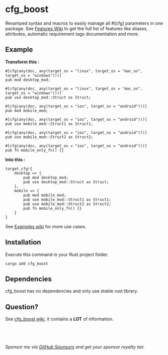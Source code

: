 
# cfg_boost

Revamped syntax and macros to easily manage all #[cfg] parameters in one package. See [Features Wiki](https://github.com/NickelAngeStudio/cfg_boost/wiki/Features) to get the full list of features like aliases, attributes, automatic requirement tags documentation and more.

## Example
**Transform this :**
```
#[cfg(any(doc, any(target_os = "linux", target_os = "mac_os", target_os = "windows")))]
pub mod desktop_mod;

#[cfg(any(doc, any(target_os = "linux", target_os = "mac_os", target_os = "windows")))]
pub use desktop_mod::Struct as Struct;

#[cfg(any(doc, any(target_os = "ios", target_os = "android")))]
pub mod mobile_mod;

#[cfg(any(doc, any(target_os = "ios", target_os = "android")))]
pub use mobile_mod::Struct1 as Struct1;

#[cfg(any(doc, any(target_os = "ios", target_os = "android")))]
pub use mobile_mod::Struct2 as Struct2;

#[cfg(any(doc, any(target_os = "ios", target_os = "android")))]
pub fn mobile_only_fn() {}
```

**Into this :**
```
target_cfg!{
    desktop => {
        pub mod desktop_mod;
        pub use desktop_mod::Struct as Struct;
    },
    mobile => {
        pub mod mobile_mod;
        pub use mobile_mod::Struct1 as Struct1;
        pub use mobile_mod::Struct2 as Struct2;
        pub fn mobile_only_fn() {}
    }
}
```

See [Examples wiki](https://github.com/NickelAngeStudio/cfg_boost/wiki/Examples) for more use cases.


## Installation
Execute this command in your Rust project folder.
```
cargo add cfg_boost
```

## Dependencies
cfg_boost has no dependencies and only use stable rust library.

## Question?
See [cfg_boost wiki](https://github.com/NickelAngeStudio/cfg_boost/wiki), it contains a **LOT** of information.

&nbsp;
---

*Sponsor me via [GitHub Sponsors](https://github.com/sponsors/NickelAngeStudio) and get your sponsor royalty tier.*
